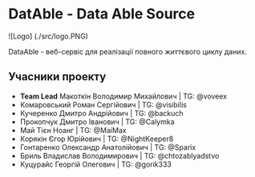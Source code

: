 # DatAble - Data Able Source

![Logo] (./src/logo.PNG)

DataAble - веб-сервіс для реалізації повного життєвого циклу даних.

## Учасники проекту
 - **Team Lead** Макоткін Володимир Михайлович | TG: @voveex
 - Комаровський Роман Сергійович | TG: @visibiIis
 - Кучеренко Дмитро Андрійович | TG: @backuch
 - Прокопчук Дмитро Іванович | TG: @Calymka
 - Май Тієн Ноанг | TG: @MaiMax
 - Корякін Єгор Юрійович | TG: @NightKeeper8
 - Гонтаренко Олександр Анатолійович | TG: @Sparix
 - Бриль Владислав Володимирович | TG: @chtozablyadstvo
 - Куцурайс Георгій Олегович | TG: @gorik333
